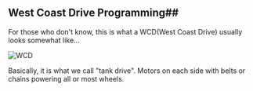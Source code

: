 ## West Coast Drive Programming##

For those who don't know, this is what a WCD(West Coast Drive) usually looks somewhat like...

![WCD](http://www.buildblitz.com/app/uploads/2014/01/2-cim-in-ballshifter-325in-wheels.png)

Basically, it is what we call "tank drive". Motors on each side with belts or chains powering all or most wheels.

